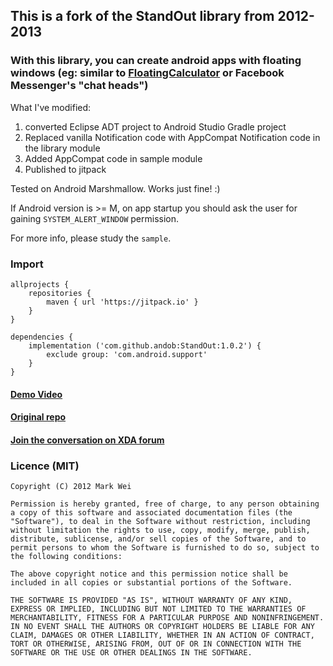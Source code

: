 ## This is a fork of the StandOut library from 2012-2013
### With this library, you can create android apps with floating windows (eg: similar to [FloatingCalculator](https://play.google.com/store/apps/details?id=com.aptapps.floatingcalculator) or Facebook Messenger's "chat heads")

What I've modified:

1. converted Eclipse ADT project to Android Studio Gradle project
2. Replaced vanilla Notification code with AppCompat Notification code in the library module
3. Added AppCompat code in sample module
4. Published to jitpack

Tested on Android Marshmallow. Works just fine! :)

If Android version is >= M, on app startup you should ask the user for gaining ``SYSTEM_ALERT_WINDOW`` permission.

For more info, please study the ``sample``.

### Import

```
allprojects {
    repositories {
        maven { url 'https://jitpack.io' }
    }
}
```
```
dependencies {
    implementation ('com.github.andob:StandOut:1.0.2') {
        exclude group: 'com.android.support'
    }
}
```

#### [Demo Video](http://www.youtube.com/watch?v=S3vHjxonOeg)

#### [Original repo](https://github.com/pingpongboss/StandOut)

#### [Join the conversation on XDA forum](http://forum.xda-developers.com/showthread.php?t=1688531)

### Licence (MIT)

```
Copyright (C) 2012 Mark Wei

Permission is hereby granted, free of charge, to any person obtaining a copy of this software and associated documentation files (the "Software"), to deal in the Software without restriction, including without limitation the rights to use, copy, modify, merge, publish, distribute, sublicense, and/or sell copies of the Software, and to permit persons to whom the Software is furnished to do so, subject to the following conditions:

The above copyright notice and this permission notice shall be included in all copies or substantial portions of the Software.

THE SOFTWARE IS PROVIDED "AS IS", WITHOUT WARRANTY OF ANY KIND, EXPRESS OR IMPLIED, INCLUDING BUT NOT LIMITED TO THE WARRANTIES OF MERCHANTABILITY, FITNESS FOR A PARTICULAR PURPOSE AND NONINFRINGEMENT. IN NO EVENT SHALL THE AUTHORS OR COPYRIGHT HOLDERS BE LIABLE FOR ANY CLAIM, DAMAGES OR OTHER LIABILITY, WHETHER IN AN ACTION OF CONTRACT, TORT OR OTHERWISE, ARISING FROM, OUT OF OR IN CONNECTION WITH THE SOFTWARE OR THE USE OR OTHER DEALINGS IN THE SOFTWARE.
```

